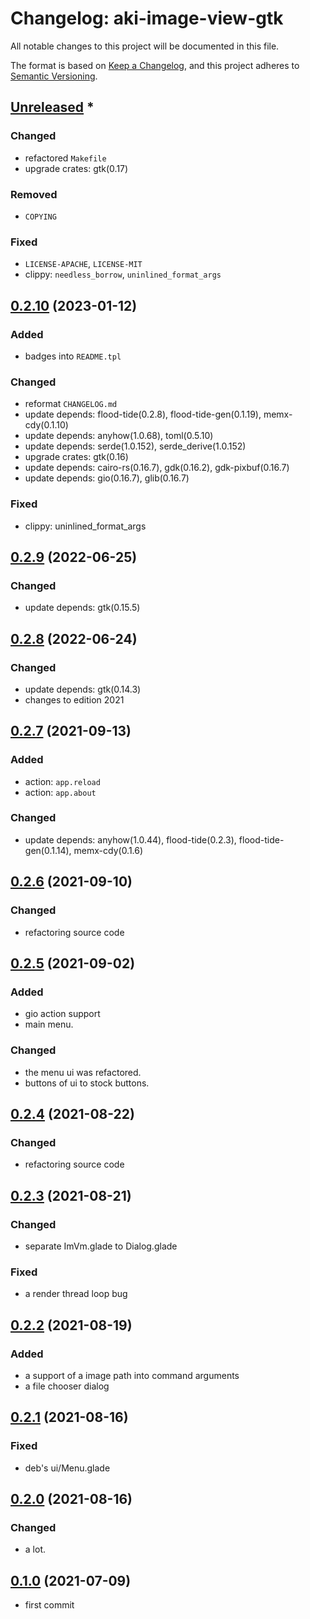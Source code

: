 # Changelog: aki-image-view-gtk

All notable changes to this project will be documented in this file.

The format is based on [Keep a Changelog](https://keepachangelog.com/en/1.0.0/),
and this project adheres to [Semantic Versioning](https://semver.org/spec/v2.0.0.html).

## [Unreleased] *
### Changed
* refactored `Makefile`
* upgrade crates: gtk(0.17)

### Removed
* `COPYING`

### Fixed
* `LICENSE-APACHE`, `LICENSE-MIT`
* clippy: `needless_borrow`, `uninlined_format_args`


## [0.2.10] (2023-01-12)
### Added
* badges into `README.tpl`

### Changed
* reformat `CHANGELOG.md`
* update depends: flood-tide(0.2.8), flood-tide-gen(0.1.19), memx-cdy(0.1.10)
* update depends: anyhow(1.0.68), toml(0.5.10)
* update depends: serde(1.0.152), serde_derive(1.0.152)
* upgrade crates: gtk(0.16)
* update depends: cairo-rs(0.16.7), gdk(0.16.2), gdk-pixbuf(0.16.7)
* update depends: gio(0.16.7), glib(0.16.7)

### Fixed
* clippy: uninlined_format_args

## [0.2.9] (2022-06-25)
### Changed
* update depends: gtk(0.15.5)

## [0.2.8] (2022-06-24)
### Changed
* update depends: gtk(0.14.3)
* changes to edition 2021

## [0.2.7] (2021-09-13)
### Added
* action: `app.reload`
* action: `app.about`

### Changed
* update depends: anyhow(1.0.44), flood-tide(0.2.3), flood-tide-gen(0.1.14), memx-cdy(0.1.6)

## [0.2.6] (2021-09-10)
### Changed
* refactoring source code

## [0.2.5] (2021-09-02)
### Added
* gio action support
* main menu.

### Changed
* the menu ui was refactored.
* buttons of ui to stock buttons.

## [0.2.4] (2021-08-22)
### Changed
* refactoring source code

## [0.2.3] (2021-08-21)
### Changed
* separate ImVm.glade to Dialog.glade

### Fixed
* a render thread loop bug

## [0.2.2] (2021-08-19)
### Added
* a support of a image path into command arguments
* a file chooser dialog

## [0.2.1] (2021-08-16)
### Fixed
* deb's ui/Menu.glade

## [0.2.0] (2021-08-16)
### Changed
* a lot.

## [0.1.0] (2021-07-09)
* first commit

[Unreleased]: https://github.com/aki-akaguma/aki-image-view-gtk/compare/v0.2.10..HEAD
[0.2.10]: https://github.com/aki-akaguma/aki-image-view-gtk/compare/v0.2.9..v0.2.10
[0.2.9]: https://github.com/aki-akaguma/aki-image-view-gtk/compare/v0.2.8..v0.2.9
[0.2.8]: https://github.com/aki-akaguma/aki-image-view-gtk/compare/v0.2.7..v0.2.8
[0.2.7]: https://github.com/aki-akaguma/aki-image-view-gtk/compare/v0.2.6..v0.2.7
[0.2.6]: https://github.com/aki-akaguma/aki-image-view-gtk/compare/v0.2.5..v0.2.6
[0.2.5]: https://github.com/aki-akaguma/aki-image-view-gtk/compare/v0.2.4..v0.2.5
[0.2.4]: https://github.com/aki-akaguma/aki-image-view-gtk/compare/v0.2.3..v0.2.4
[0.2.3]: https://github.com/aki-akaguma/aki-image-view-gtk/compare/v0.2.2..v0.2.3
[0.2.2]: https://github.com/aki-akaguma/aki-image-view-gtk/compare/v0.2.1..v0.2.2
[0.2.1]: https://github.com/aki-akaguma/aki-image-view-gtk/compare/v0.2.0..v0.2.1
[0.2.0]: https://github.com/aki-akaguma/aki-image-view-gtk/compare/v0.1.0..v0.2.0
[0.1.0]: https://github.com/aki-akaguma/aki-image-view-gtk/releases/tag/v0.1.0
